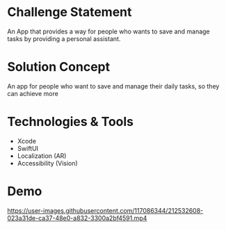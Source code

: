 
# Challenge Statement
An App that provides a way for people who wants to save and manage tasks by providing a personal assistant.

# Solution Concept
An app for people who want to save and manage their daily tasks, so they can achieve more

# Technologies & Tools  
- Xcode
- SwiftUI
- Localization (AR)
- Accessibility (Vision)

# Demo

https://user-images.githubusercontent.com/117086344/212532608-023a31de-ca37-48e0-a832-3300a2bf4591.mp4
